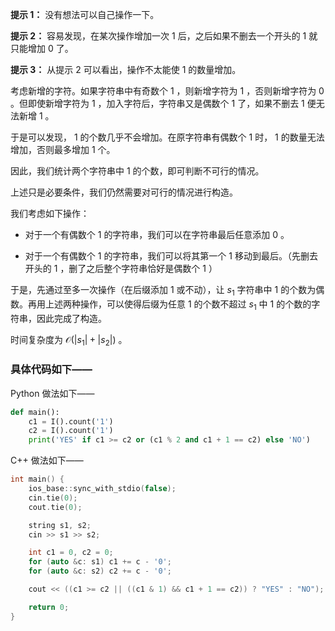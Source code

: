 **提示 1：** 没有想法可以自己操作一下。

**提示 2：** 容易发现，在某次操作增加一次 $1$ 后，之后如果不删去一个开头的 $1$ 就只能增加 $0$ 了。

**提示 3：** 从提示 2 可以看出，操作不太能使 $1$ 的数量增加。

考虑新增的字符。如果字符串中有奇数个 $1$ ，则新增字符为 $1$ ，否则新增字符为 $0$ 。但即使新增字符为 $1$ ，加入字符后，字符串又是偶数个 $1$ 了，如果不删去 $1$ 便无法新增 $1$ 。

于是可以发现， $1$ 的个数几乎不会增加。在原字符串有偶数个 $1$ 时， $1$ 的数量无法增加，否则最多增加 $1$ 个。

因此，我们统计两个字符串中 $1$ 的个数，即可判断不可行的情况。

上述只是必要条件，我们仍然需要对可行的情况进行构造。

我们考虑如下操作：

- 对于一个有偶数个 $1$ 的字符串，我们可以在字符串最后任意添加 $0$ 。

- 对于一个有偶数个 $1$ 的字符串，我们可以将其第一个 $1$ 移动到最后。（先删去开头的 $1$ ，删了之后整个字符串恰好是偶数个 $1$ ）

于是，先通过至多一次操作（在后缀添加 $1$ 或不动），让 $s_1$ 字符串中 $1$ 的个数为偶数。再用上述两种操作，可以使得后缀为任意 $1$ 的个数不超过 $s_1$ 中 $1$ 的个数的字符串，因此完成了构造。

时间复杂度为 $\mathcal{O}(|s_1|+|s_2|)$ 。

### 具体代码如下——

Python 做法如下——

```Python []
def main():
    c1 = I().count('1')
    c2 = I().count('1')
    print('YES' if c1 >= c2 or (c1 % 2 and c1 + 1 == c2) else 'NO')
```

C++ 做法如下——

```cpp []
int main() {
    ios_base::sync_with_stdio(false);
    cin.tie(0);
    cout.tie(0);

    string s1, s2;
    cin >> s1 >> s2;

    int c1 = 0, c2 = 0;
    for (auto &c: s1) c1 += c - '0';
    for (auto &c: s2) c2 += c - '0';

    cout << ((c1 >= c2 || ((c1 & 1) && c1 + 1 == c2)) ? "YES" : "NO");

    return 0;
}
```